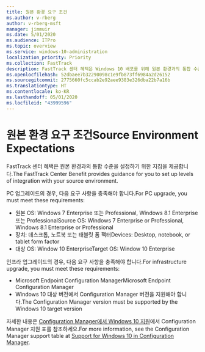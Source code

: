 ```yaml
---
title: 원본 환경 요구 조건
ms.author: v-rberg
author: v-rberg-msft
manager: jimmuir
ms.date: 5/01/2020
ms.audience: ITPro
ms.topic: overview
ms.service: windows-10-administration
localization_priority: Priority
ms.collection: FastTrack
description: FastTrack 센터 혜택은 Windows 10 배포를 위해 원본 환경과의 통합 수준을 설정하기 위한 지침을 제공합니다.
ms.openlocfilehash: 52dbaee7b32290098c1e9fb873ff6984a2d26152
ms.sourcegitcommit: 2775660fc5ccab2e92aee9383e326dba22b7a16b
ms.translationtype: HT
ms.contentlocale: ko-KR
ms.lasthandoff: 05/01/2020
ms.locfileid: "43999596"
---
```

# <a name="source-environment-expectations"></a><span data-ttu-id="4a9b6-103">원본 환경 요구 조건</span><span class="sxs-lookup"><span data-stu-id="4a9b6-103">Source Environment Expectations</span></span>

<span data-ttu-id="4a9b6-104">FastTrack 센터 혜택은 원본 환경과의 통합 수준을 설정하기 위한 지침을 제공합니다.</span><span class="sxs-lookup"><span data-stu-id="4a9b6-104">The FastTrack Center Benefit provides guidance for you to set up levels of integration with your source environment.</span></span>
  
<span data-ttu-id="4a9b6-105">PC 업그레이드의 경우, 다음 요구 사항을 충족해야 합니다.</span><span class="sxs-lookup"><span data-stu-id="4a9b6-105">For PC upgrade, you must meet these requirements:</span></span>

- <span data-ttu-id="4a9b6-106">원본 OS: Windows 7 Enterprise 또는 Professional, Windows 8.1 Enterprise 또는 Professional</span><span class="sxs-lookup"><span data-stu-id="4a9b6-106">Source OS: Windows 7 Enterprise or Professional, Windows 8.1 Enterprise or Professional</span></span>
- <span data-ttu-id="4a9b6-107">장치: 데스크톱, 노트북 또는 태블릿 폼 팩터</span><span class="sxs-lookup"><span data-stu-id="4a9b6-107">Devices: Desktop, notebook, or tablet form factor</span></span>
- <span data-ttu-id="4a9b6-108">대상 OS: Window 10 Enterprise</span><span class="sxs-lookup"><span data-stu-id="4a9b6-108">Target OS: Window 10 Enterprise</span></span>

<span data-ttu-id="4a9b6-109">인프라 업그레이드의 경우, 다음 요구 사항을 충족해야 합니다.</span><span class="sxs-lookup"><span data-stu-id="4a9b6-109">For infrastructure upgrade, you must meet these requirements:</span></span>   

- <span data-ttu-id="4a9b6-110">Microsoft Endpoint Configuration Manager</span><span class="sxs-lookup"><span data-stu-id="4a9b6-110">Microsoft Endpoint Configuration Manager</span></span>  
- <span data-ttu-id="4a9b6-111">Windows 10 대상 버전에서 Configuration Manager 버전을 지원해야 합니다.</span><span class="sxs-lookup"><span data-stu-id="4a9b6-111">The Configuration Manager version must be supported by the Windows 10 target version</span></span>

<span data-ttu-id="4a9b6-112">자세한 내용은 [Configuration Manager에서 Windows 10 지원](https://docs.microsoft.com/sccm/core/plan-design/configs/support-for-windows-10)에서 Configuration Manager 지원 표를 참조하세요.</span><span class="sxs-lookup"><span data-stu-id="4a9b6-112">For more information, see the Configuration Manager support table at [Support for Windows 10 in Configuration Manager](https://docs.microsoft.com/sccm/core/plan-design/configs/support-for-windows-10).</span></span>
  